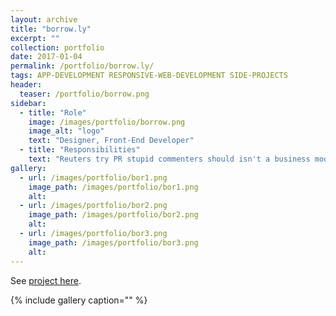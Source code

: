 ```yaml
---
layout: archive
title: "borrow.ly"
excerpt: ""
collection: portfolio
date: 2017-01-04
permalink: /portfolio/borrow.ly/
tags: APP-DEVELOPMENT RESPONSIVE-WEB-DEVELOPMENT SIDE-PROJECTS
header:
  teaser: /portfolio/borrow.png
sidebar:
  - title: "Role"
    image: /images/portfolio/borrow.png
    image_alt: "logo"
    text: "Designer, Front-End Developer"
  - title: "Responsibilities"
    text: "Reuters try PR stupid commenters should isn't a business model"
gallery:
  - url: /images/portfolio/bor1.png
    image_path: /images/portfolio/bor1.png
    alt:
  - url: /images/portfolio/bor2.png
    image_path: /images/portfolio/bor2.png
    alt:
  - url: /images/portfolio/bor3.png
    image_path: /images/portfolio/bor3.png
    alt:
---
```


See [project here](https://twitter.com/borrowly?lang=en).

{% include gallery caption="" %}
